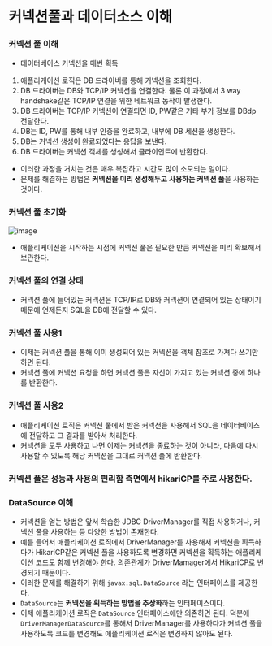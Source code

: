 # 커넥션풀과 데이터소스 이해
### 커넥션  풀 이해
* 데이터베이스 커넥션을 매번 획득
1. 애플리케이션 로직은 DB 드라이버를 통해 커넥션을 조회한다.
2. DB 드라이버는 DB와 TCP/IP 커넥션을 연결한다. 물론 이 과정에서 3 way handshake같은 TCP/IP 연결을 위한 네트워크 동작이 발생한다.
3. DB 드라이버는 TCP/IP 커넥션이 연결되면 ID, PW같은 기타 부가 정보를 DBdp 전달한다.
4. DB는 ID, PW를 통해 내부 인증을 완료하고, 내부에 DB 세션을 생성한다.
5. DB는 커넥션 생성이 완료되었다는 응답을 보낸다.
6. DB 드라이버는 커넥션 객체를 생성해서 클라이언트에 반환한다.
* 이러한 과정을 거치는 것은 매우 복잡하고 시간도 많이 소모되는 일이다.
* 문제를 해결하는 방법은 **커넥션을 미리 생성해두고 사용하는 커넥션 풀**을 사용하는 것이다.
### 커넥션 풀 초기화
![image](https://user-images.githubusercontent.com/94179449/222195390-c08bad7f-68f0-475f-a6f2-fa5c7020465d.png)
* 애플리케이션을 시작하는 시점에 커넥션 풀은 필요한 만큼 커넥션을 미리 확보해서 보관한다.
### 커넥션 풀의 연결 상태
* 커넥션 풀에 들어있는 커넥션은 TCP/IP로 DB와 커넥션이 연결되어 있는 상태이기 때문에 언제든지 SQL을 DB에 전달할 수 있다.
### 커넥션 풀 사용1
* 이제는 커넥션 풀을 통해 이미 생성되어 있는 커넥션을 객체 참조로 가져다 쓰기만 하면 된다.
* 커넥션 풀에 커넥션 요청을 하면 커넥션 풀은 자신이 가지고 있는 커넥션 중에 하나를 반환한다.
### 커넥션 풀 사용2
* 애플리케이션 로직은 커넥션 풀에서 받은 커넥션을 사용해서 SQL을 데이터베이스에 전달하고 그 결과를 받아서 처리한다.
* 커넥션을 모두 사용하고 나면 이제는 커넥션을 종료하는 것이 아니라, 다음에 다시 사용할 수 있도록 해당 커넥션을 그대로 커넥션 풀에 반환한다.
### 커넥션 풀은 성능과 사용의 편리함 측면에서 hikariCP를 주로 사용한다.
### DataSource 이해
* 커넥션을 얻는 방법은 앞서 학습한 JDBC DriverManager를 직접 사용하거나, 커넥션 풀을 사용하는 등 다양한 방법이 존재한다.
* 예를 들어서 애플리케이션 로직에서 DriverManager를 사용해서 커넥션을 획득하다가 HikariCP같은 커넥션 풀을 사용하도록 변경하면 커넥션을 획득하는 애플리케이션 코드도 함께 변경해야 한다. 의존관계가 DriverMamager에서 HikariCP로 변경되기 때문이다. 
* 이러한 문제를 해결하기 위해 `javax.sql.DataSource` 라는 인터페이스를 제공한다.
* `DataSource`는 **커넥션을 획득하는 방법을 추상화**하는 인터페이스이다.
* 이제 애플리케이션 로직은 `DataSource` 인터페이스에만 의존하면 된다. 덕분에 `DriverManagerDataSource`를 통해서 DriverManager를 사용하다가 커넥션 풀을 사용하도록 코드를 변경해도 애플리케이션 로직은 변경하지 않아도 된다.
